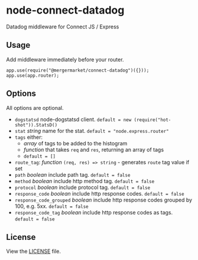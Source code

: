 # node-connect-datadog

Datadog middleware for Connect JS / Express


## Usage

Add middleware immediately before your router.

	app.use(require("@mergermarket/connect-datadog")({}));
	app.use(app.router);

## Options

All options are optional.

* `dogstatsd` node-dogstatsd client. `default = new (require("hot-shot")).StatsD()`
* `stat` *string* name for the stat. `default = "node.express.router"`
* `tags` either:
	* *array* of tags to be added to the histogram
	* *function* that takes `req` and `res`, returning an array of tags
	* `default = []`
* `route_tag`: *function* `(req, res) => string` - generates `route` tag value if set
* `path` *boolean* include path tag. `default = false`
* `method` *boolean* include http method tag. `default = false`
* `protocol` *boolean* include protocol tag. `default = false`
* `response_code` *boolean* include http response codes. `default = false`
* `response_code_grouped` *boolean* include http response codes grouped by 100, e.g. 5xx. `default = false`
* `response_code_tag` *boolean* include http response codes as tags. `default = false`

## License

View the [LICENSE](https://github.com/mergermarket/node-connect-datadog/blob/master/LICENSE) file.

